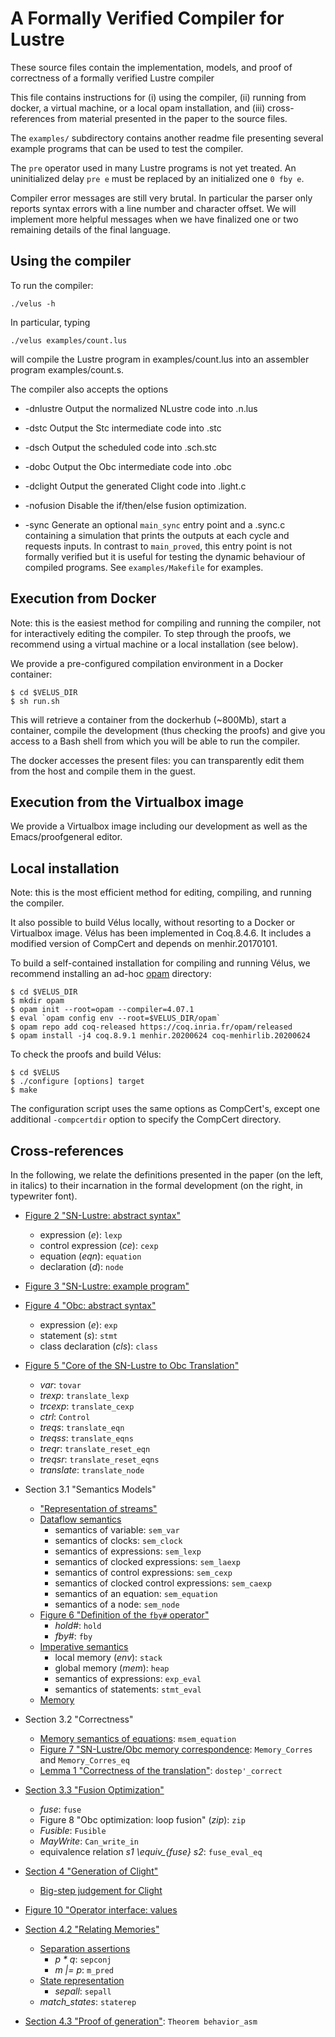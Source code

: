 # A Formally Verified Compiler for Lustre

These source files contain the implementation, models, and proof of
correctness of a formally verified Lustre compiler

This file contains instructions for (i) using the compiler, (ii) running
from docker, a virtual machine, or a local opam installation, and (iii)
cross-references from material presented in the paper to the source files.

The `examples/` subdirectory contains another readme file presenting several
example programs that can be used to test the compiler.

The `pre` operator used in many Lustre programs is not yet treated.
An uninitialized delay `pre e` must be replaced by an initialized one `0 fby e`.

Compiler error messages are still very brutal. In particular the parser only
reports syntax errors with a line number and character offset. We will
implement more helpful messages when we have finalized one or two remaining
details of the final language.

## Using the compiler

To run the compiler:

    ./velus -h

In particular, typing

    ./velus examples/count.lus

will compile the Lustre program in examples/count.lus into an assembler
program examples/count.s.

The compiler also accepts the options

* -dnlustre
  Output the normalized NLustre code into <file>.n.lus

* -dstc
  Output the Stc intermediate code into <file>.stc

* -dsch
  Output the scheduled code into <file>.sch.stc

* -dobc
  Output the Obc intermediate code into <file>.obc

* -dclight
  Output the generated Clight code into <file>.light.c

* -nofusion
  Disable the if/then/else fusion optimization.

* -sync
  Generate an optional `main_sync` entry point and a <file>.sync.c
  containing a simulation that prints the outputs at each cycle and requests
  inputs. In contrast to `main_proved`, this entry point is not formally verified
  but it is useful for testing the dynamic behaviour of compiled programs.
  See `examples/Makefile` for examples.

## Execution from Docker

Note: this is the easiest method for compiling and running the
compiler, not for interactively editing the compiler. To step through
the proofs, we recommend using a virtual machine or a local
installation (see below).

We provide a pre-configured compilation environment in a Docker
container:

    $ cd $VELUS_DIR
    $ sh run.sh

This will retrieve a container from the dockerhub (~800Mb), start a
container, compile the development (thus checking the proofs) and give
you access to a Bash shell from which you will be able to run the
compiler.

The docker accesses the present files: you can transparently edit them
from the host and compile them in the guest.

## Execution from the Virtualbox image

We provide a Virtualbox image including our development as well as the
Emacs/proofgeneral editor.

## Local installation

Note: this is the most efficient method for editing, compiling, and
running the compiler.

It also possible to build Vélus locally, without resorting to a Docker or
Virtualbox image. Vélus has been implemented in Coq.8.4.6. It includes a
modified version of CompCert and depends on menhir.20170101.

To build a self-contained installation for compiling and running
Vélus, we recommend installing an ad-hoc
[opam](https://opam.ocaml.org/) directory:

    $ cd $VELUS_DIR
    $ mkdir opam
    $ opam init --root=opam --compiler=4.07.1
    $ eval `opam config env --root=$VELUS_DIR/opam`
    $ opam repo add coq-released https://coq.inria.fr/opam/released
    $ opam install -j4 coq.8.9.1 menhir.20200624 coq-menhirlib.20200624

To check the proofs and build Vélus:

    $ cd $VELUS
    $ ./configure [options] target
    $ make

The configuration script uses the same options as CompCert's, except one
additional `-compcertdir` option to specify the CompCert directory.

## Cross-references

In the following, we relate the definitions presented in the paper (on
the left, in italics) to their incarnation in the formal development
(on the right, in typewriter font).

 - [Figure 2 "SN-Lustre: abstract syntax"](./NLustre/NLSyntax.v)
   * expression (_e_):  `lexp`
   * control expression (_ce_): `cexp`
   * equation (_eqn_): `equation`
   * declaration (_d_): `node`

 - [Figure 3 "SN-Lustre: example program"](./examples/tracker.lus)

 - [Figure 4 "Obc: abstract syntax"](./Obc/ObcSyntax.v)
   * expression (_e_): `exp`
   * statement (_s_): `stmt`
   * class declaration (_cls_): `class`

 - [Figure 5 "Core of the SN-Lustre to Obc Translation"](./NLustreToObc/Translation.v)
   * _var_: `tovar`
   * _trexp_: `translate_lexp`
   * _trcexp_: `translate_cexp`
   * _ctrl_: `Control`
   * _treqs_: `translate_eqn`
   * _treqss_: `translate_eqns`
   * _treqr_: `translate_reset_eqn`
   * _treqsr_: `translate_reset_eqns`
   * _translate_: `translate_node`

 - Section 3.1 "Semantics Models"
   * ["Representation of streams"](./NLustre/Stream.v)
   * [Dataflow semantics](./NLustre/NLSemantics.v)
     - semantics of variable: `sem_var`
     - semantics of clocks: `sem_clock`
     - semantics of expressions: `sem_lexp`
     - semantics of clocked expressions: `sem_laexp`
     - semantics of control expressions: `sem_cexp`
     - semantics of clocked control expressions: `sem_caexp`
     - semantics of an equation: `sem_equation`
     - semantics of a node: `sem_node`
   * [Figure 6 "Definition of the `fby#` operator"](./NLustre/Stream.v)
     - _hold#_: `hold`
     - _fby#_: `fby`
   * [Imperative semantics](./Obc/ObcSemantics.v)
     - local memory (_env_): `stack`
     - global memory (_mem_): `heap`
     - semantics of expressions: `exp_eval`
     - semantics of statements: `stmt_eval`
   * [Memory](./RMemory.v)

 - Section 3.2 "Correctness"
   * [Memory semantics of equations](./NLustre/MemSemantics.v): `msem_equation`
   * [Figure 7 "SN-Lustre/Obc memory correspondence](./NLustreToObc/Correctness/MemoryCorres.v): `Memory_Corres` and `Memory_Corres_eq`
   * [Lemma 1 "Correctness of the translation"](./NLustreToObc/Correctness.v): `dostep'_correct`

 - [Section 3.3 "Fusion Optimization"](./Obc/Fusion.v)
   * _fuse_: `fuse`
   * Figure 8 "Obc optimization: loop fusion" (_zip_): `zip`
   * _Fusible_: `Fusible`
   * _MayWrite_: `Can_write_in`
   * equivalence relation *s1 \equiv_{fuse} s2*: `fuse_eval_eq`

 - [Section 4 "Generation of Clight"](./ObcToClight/Generation.v)
   * [Big-step judgement for Clight](./CompCert/cfrontend/ClightBigstep.v)

 - [Figure 10 "Operator interface: values](./Operators.v)

 - [Section 4.2 "Relating Memories"](./ObcToClight/SepInvariant.v)
   * [Separation assertions](./CompCert/common/Separation.v)
     - _p * q_: `sepconj`
     - _m |= p_: `m_pred`
   * [State representation](./ObcToClight/MoreSeparation.v)
     - _sepall_: `sepall`
   * *match_states*: `staterep`
 - [Section 4.3 "Proof of generation"](VelusCorrectness.v): `Theorem behavior_asm`
